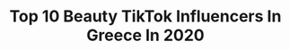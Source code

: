 ---
title: Top 10 Beauty TikTok Influencers In Greece In 2020
description: >-
  Find top beauty TikTok influencers in Greece in 2020. Most popular hashtags: #beautiful #summer #love #beautymode.
platform: TikTok
profiles:
  - username: "ollandeza"
    fullname: >-
      i Mikri Ollandeza
    location: "Greece"
    followers: 40845
    engagement: 1400
    commentsToLikes: 0.008603
    id: ck9dwh1l5oyll0j78lyv5zhy8
    verified: false
    hashtags: "#doggo, #shoecollection, #vlog, #gntm"
  - username: "j.touni"
    fullname: >-
      Ioanna Touni
    location: "Greece"
    followers: 118277
    engagement: 579
    commentsToLikes: 0.005780
    id: ck9gs4qr8gv220j78db3gfhbg
    verified: false
    hashtags: "#viralvideo, #weekchallenge, #switch, #happy"
  - username: "katerinasarantii"
    fullname: >-
      katerinasaranti
    location: "Greece"
    followers: 186752
    engagement: 1268
    commentsToLikes: 0.012186
    id: ck99anyz0ifeo0j78aeol7mnp
    verified: true
    hashtags: "#slowmo, #trabsition"
  - username: "katemeets"
    fullname: >-
      Catherine Livieratos
    location: "Greece"
    followers: 11773
    engagement: 1080
    commentsToLikes: 0.031372
    id: ck9dwvntfqrqx0j784cqfsf11
    verified: false
    hashtags: "#visitgreece, #thermalspa, #100k, #foryoupge"
  - username: "aggelos_santı777"
    fullname: >-
      Aggelos Santikoglou
    location: "Greece"
    followers: 3158
    engagement: 1139
    commentsToLikes: 0.011655
    id: cka9mdeq94abb0i78iz271gpy
    verified: false
    hashtags: "#gipsystyle, #time, #berlin, #foryou"
  - username: "charismasuites"
    fullname: >-
      Charisma Suites
    location: "Greece"
    followers: 5834
    engagement: 1116
    commentsToLikes: 0.017628
    id: ck9dyecl5wx5f0j78sygrbztb
    verified: false
    hashtags: "#island, #destination, #infinitypool, #wishlist"
  - username: "maria.iwannafwt_20"
    fullname: >-
      Μαρία-Ιωάννα Φωτιάδ
    location: "Greece"
    followers: 2771
    engagement: 1880
    commentsToLikes: 0.074357
    id: ckad3ru34m3hu0i78wa1ao8wv
    verified: false
    hashtags: "#denexwsima, #s1ngles, #egirl, #lovermusic"
  - username: "olympiacosfc"
    fullname: >-
      Olympiacos FC
    location: "Greece"
    followers: 46787
    engagement: 1826
    commentsToLikes: 0.009783
    id: ck9rkl8iftijx0j78v26dlbes
    verified: true
    hashtags: "#laugh, #foryoureyes, #daughter, #freestyle"
  - username: "_.sleepinthegarden"
    fullname: >-
      𝑚𝑖𝑟𝑔𝑖𝑎𝑛𝑎🦋
    location: "Greece"
    followers: 2820
    engagement: 1636
    commentsToLikes: 0.038994
    id: cka84i758tt030i78fpcxlovl
    verified: false
    hashtags: "#gorgeous, #yourebeautiful, #sunday, #sundayfunday"
  - username: "faymantzik"
    fullname: >-
      Fay Mantzika
    location: "Greece"
    followers: 2210
    engagement: 648
    commentsToLikes: 0.020037
    id: ck9euj2kodu6a0j78l9bg0vdj
    verified: false
    hashtags: "#greekislands, #snowboard, #colors, #summer"
---